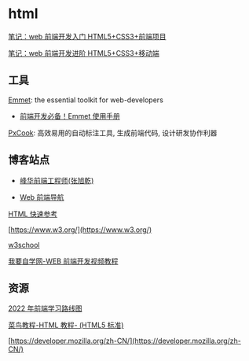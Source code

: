 # html

[笔记：web 前端开发入门 HTML5+CSS3+前端项目](blog/front-end-learn/index.md)

[笔记：web 前端开发进阶 HTML5+CSS3+移动端](blog/front-end-combat/index.md)

## 工具

[Emmet](https://emmet.io/): the essential toolkit for web-developers

- [前端开发必备！Emmet 使用手册](https://www.w3cplus.com/tools/emmet-cheat-sheet.html)

[PxCook](https://www.fancynode.com.cn/pxcook): 高效易用的自动标注工具, 生成前端代码, 设计研发协作利器

## 博客站点

- [峰华前端工程师(张旭乾)](https://zxuqian.cn/)

- [Web 前端导航](http://www.alloyteam.com/nav/)

[HTML 快速参考](https://www.w3school.com.cn/html/html_quick.asp)

[https://www.w3.org/](https://www.w3.org/)

[w3school](https://www.w3school.com.cn/)

[我要自学网-WEB 前端开发视频教程](http://www.51zxw.net/list.aspx?cid=393)

## 资源

[2022 年前端学习路线图](https://www.bilibili.com/read/cv10431130)

[菜鸟教程-HTML 教程- (HTML5 标准)](https://www.runoob.com/html/html-tutorial.html)

[https://developer.mozilla.org/zh-CN/](https://developer.mozilla.org/zh-CN/)
